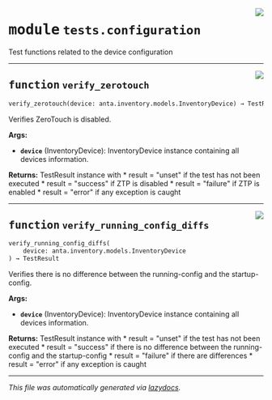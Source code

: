 <!-- markdownlint-disable -->

<a href="../../anta/tests/configuration.py#L0"><img align="right" style="float:right;" src="https://img.shields.io/badge/-source-cccccc?style=flat-square"></a>

# <kbd>module</kbd> `tests.configuration`
Test functions related to the device configuration 


---

<a href="../../anta/tests/configuration.py#L14"><img align="right" style="float:right;" src="https://img.shields.io/badge/-source-cccccc?style=flat-square"></a>

## <kbd>function</kbd> `verify_zerotouch`

```python
verify_zerotouch(device: anta.inventory.models.InventoryDevice) → TestResult
```

Verifies ZeroTouch is disabled. 



**Args:**
 
 - <b>`device`</b> (InventoryDevice):  InventoryDevice instance containing all devices information. 



**Returns:**
 TestResult instance with * result = "unset" if the test has not been executed * result = "success" if ZTP is disabled * result = "failure" if ZTP is enabled * result = "error" if any exception is caught 


---

<a href="../../anta/tests/configuration.py#L50"><img align="right" style="float:right;" src="https://img.shields.io/badge/-source-cccccc?style=flat-square"></a>

## <kbd>function</kbd> `verify_running_config_diffs`

```python
verify_running_config_diffs(
    device: anta.inventory.models.InventoryDevice
) → TestResult
```

Verifies there is no difference between the running-config and the startup-config. 



**Args:**
 
 - <b>`device`</b> (InventoryDevice):  InventoryDevice instance containing all devices information. 



**Returns:**
 TestResult instance with * result = "unset" if the test has not been executed * result = "success" if there is no difference between the running-config and the startup-config * result = "failure" if there are differences * result = "error" if any exception is caught 




---

_This file was automatically generated via [lazydocs](https://github.com/ml-tooling/lazydocs)._
